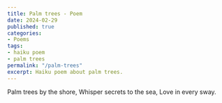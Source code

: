 ```yaml
---
title: Palm trees - Poem
date: 2024-02-29
published: true
categories:
- Poems
tags:
- haiku poem
- palm trees
permalink: "/palm-trees"
excerpt: Haiku poem about palm trees.
---
```

Palm trees by the shore,
Whisper secrets to the sea,
Love in every sway.